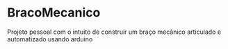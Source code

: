 # BracoMecanico
Projeto pessoal com o intuito de construir um braço mecânico articulado e automatizado usando arduino

